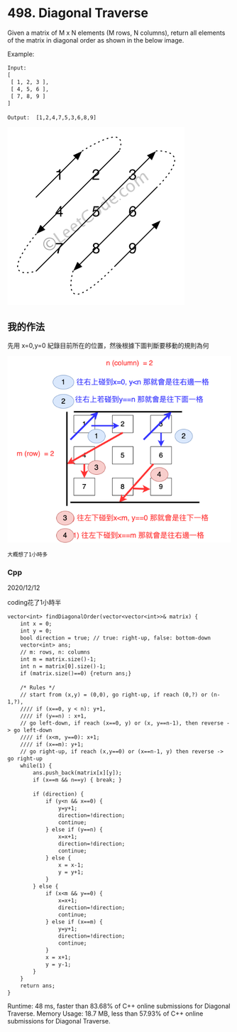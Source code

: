 # 498. Diagonal Traverse

Given a matrix of M x N elements (M rows, N columns), return all elements of the matrix in diagonal order as shown in the below image.

Example:
```
Input:
[
 [ 1, 2, 3 ],
 [ 4, 5, 6 ],
 [ 7, 8, 9 ]
]

Output:  [1,2,4,7,5,3,6,8,9]
```


![leetcode_imgs](pics/diagonal_traverse.png)

## 我的作法

先用 x=0,y=0 紀錄目前所在的位置，然後根據下圖判斷要移動的規則為何

![pic](pics/498_Diagonal_Traverse.png)

```
大概想了1小時多
```

### Cpp

2020/12/12

coding花了1小時半

```cpp=
vector<int> findDiagonalOrder(vector<vector<int>>& matrix) {
    int x = 0;
    int y = 0;
    bool direction = true; // true: right-up, false: bottom-down
    vector<int> ans;
    // m: rows, n: columns
    int m = matrix.size()-1;
    int n = matrix[0].size()-1;
    if (matrix.size()==0) {return ans;}

    /* Rules */
    // start from (x,y) = (0,0), go right-up, if reach (0,?) or (n-1,?),
    //// if (x==0, y < n): y+1,
    //// if (y==n) : x+1,
    // go left-down, if reach (x==0, y) or (x, y==n-1), then reverse -> go left-down
    //// if (x<m, y==0): x+1;
    //// if (x==m): y+1;
    // go right-up, if reach (x,y==0) or (x==n-1, y) then reverse -> go right-up
    while(1) {
        ans.push_back(matrix[x][y]);
        if (x==m && n==y) { break; }

        if (direction) {
            if (y<n && x==0) {
                y=y+1;
                direction=!direction;
                continue;
            } else if (y==n) {
                x=x+1;
                direction=!direction;
                continue;
            } else {
                x = x-1;
                y = y+1;
            }
        } else {
            if (x<m && y==0) {
                x=x+1;
                direction=!direction;
                continue;
            } else if (x==m) {
                y=y+1;
                direction=!direction;
                continue;
            }
            x = x+1;
            y = y-1;
        }
    }
    return ans;
}
```

Runtime: 48 ms, faster than 83.68% of C++ online submissions for Diagonal Traverse.
Memory Usage: 18.7 MB, less than 57.93% of C++ online submissions for Diagonal Traverse.